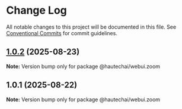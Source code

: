 # Change Log

All notable changes to this project will be documented in this file.
See [Conventional Commits](https://conventionalcommits.org) for commit guidelines.

## [1.0.2](https://github.com/HautechAI/webui/compare/@hautechai/webui.zoom@1.0.1...@hautechai/webui.zoom@1.0.2) (2025-08-23)

**Note:** Version bump only for package @hautechai/webui.zoom

## 1.0.1 (2025-08-22)

**Note:** Version bump only for package @hautechai/webui.zoom
